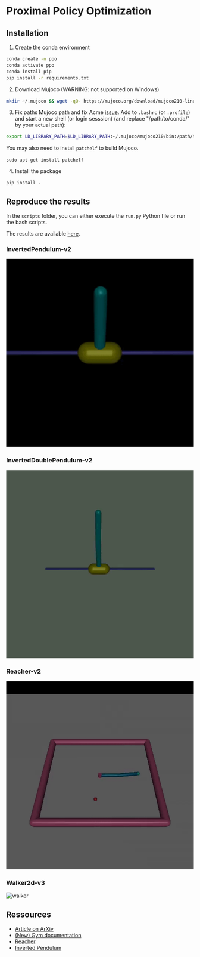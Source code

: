 # Proximal Policy Optimization

## Installation

1. Create the conda environment

```bash
conda create -n ppo
conda activate ppo
conda install pip
pip install -r requirements.txt
```

2. Download Mujoco (WARNING: not supported on Windows)

```bash
mkdir ~/.mujoco && wget -qO- https://mujoco.org/download/mujoco210-linux-x86_64.tar.gz | tar xzf - -C ~/.mujoco
```

3. Fix paths
Mujoco path and fix Acme [issue](https://github.com/deepmind/acme/issues/47#issuecomment-661126129). Add to `.bashrc` (or `.profile`) and start a new shell (or login sesssion) (and replace "/path/to/conda/" by your actual path):

```bash
export LD_LIBRARY_PATH=$LD_LIBRARY_PATH:~/.mujoco/mujoco210/bin:/path/to/conda/envs/ppo/lib
```

You may also need to install `patchelf` to build Mujoco.

`sudo apt-get install patchelf`

4. Install the package

```bash
pip install .
```

## Reproduce the results

In the `scripts` folder, you can either execute the `run.py` Python file
or run the bash scripts.

The results are available [here](https://drive.google.com/drive/folders/1KjlnRTkYyJfNeJnIumER1FewQfwsZUde?usp=sharing).

### InvertedPendulum-v2

![inverted-pendulum](./assets/pendulum.gif)

### InvertedDoublePendulum-v2

![inverted-double-pendulum](./assets/double-pendulum.gif)

### Reacher-v2

![reacher](./assets/reacher.gif)

### Walker2d-v3

![walker](./assets/walker.gif)

## Ressources

- [Article on ArXiv](https://arxiv.org/abs/1707.06347)
- [(New) Gym documentation](https://www.gymlibrary.ml)
- [Reacher](https://www.gymlibrary.ml/pages/environments/mujoco/reacher)
- [Inverted Pendulum](https://www.gymlibrary.ml/pages/environments/mujoco/inverted_pendulum)
